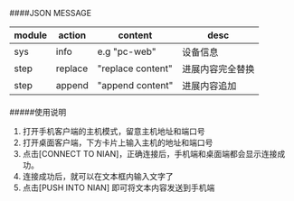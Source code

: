 ####JSON MESSAGE

module | action | content | desc
------------ | ------------- | ------------ | ------------
sys | info  | e.g "pc-web" | 设备信息
step | replace  | "replace content" | 进展内容完全替换 
step | append  | "append content" | 进展内容追加

####
#####使用说明
1. 打开手机客户端的主机模式，留意主机地址和端口号  
2. 打开桌面客户端，下方卡片上输入主机的地址和端口号
3. 点击[CONNECT TO NIAN]，正确连接后，手机端和桌面端都会显示连接成功。
4. 连接成功后，就可以在文本框内输入文字了
5. 点击[PUSH INTO NIAN] 即可将文本内容发送到手机端
